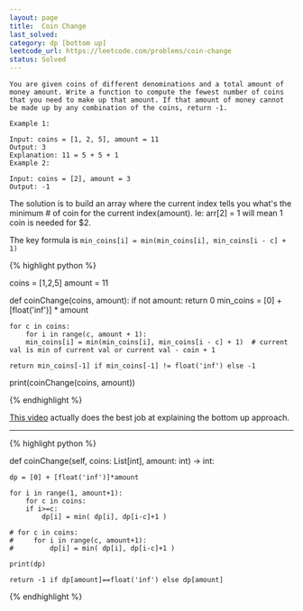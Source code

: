 ```yaml
---
layout: page
title:  Coin Change
last_solved: 
category: dp [bottom up]
leetcode_url: https://leetcode.com/problems/coin-change
status: Solved
---
```


```
You are given coins of different denominations and a total amount of money amount. Write a function to compute the fewest number of coins that you need to make up that amount. If that amount of money cannot be made up by any combination of the coins, return -1.

Example 1:

Input: coins = [1, 2, 5], amount = 11
Output: 3 
Explanation: 11 = 5 + 5 + 1
Example 2:

Input: coins = [2], amount = 3
Output: -1

```

The solution is to build an array where the current index tells you what's the minimum # of coin for the current index(amount).
Ie: arr[2] = 1 will mean 1 coin is needed for $2.

The key formula is ```min_coins[i] = min(min_coins[i], min_coins[i - c] + 1)```


{% highlight python %}

coins = [1,2,5]
amount = 11


def coinChange(coins, amount):
	if not amount: return 0
	min_coins = [0] + [float('inf')] * amount

	for c in coins:
	    for i in range(c, amount + 1):
		min_coins[i] = min(min_coins[i], min_coins[i - c] + 1)  # current val is min of current val or current val - coin + 1

	return min_coins[-1] if min_coins[-1] != float('inf') else -1




print(coinChange(coins, amount))

{% endhighlight %}

[This video](https://www.youtube.com/watch?v=jgiZlGzXMBw) actually does the best job at explaining the bottom up approach.


__________

{% highlight python %}

def coinChange(self, coins: List[int], amount: int) -> int:

	dp = [0] + [float('inf')]*amount

	for i in range(1, amount+1):
	    for c in coins:
		if i>=c:
			dp[i] = min( dp[i], dp[i-c]+1 )

	# for c in coins:
	#     for i in range(c, amount+1):
	#         dp[i] = min( dp[i], dp[i-c]+1 )

	print(dp)

	return -1 if dp[amount]==float('inf') else dp[amount]

{% endhighlight %}

